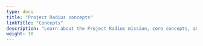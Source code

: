 ```yaml
---
type: docs
title: "Project Radius concepts"
linkTitle: "Concepts"
description: "Learn about the Project Radius mission, core concepts, and architecture"
weight: 10
---
```


